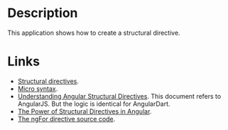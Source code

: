 # Description

This application shows how to create a structural directive.

# Links

* [Structural directives](https://webdev.dartlang.org/angular/guide/structural-directives).
* [Micro syntax](https://gist.github.com/mhevery/d3530294cff2e4a1b3fe15ff75d08855).
* [Understanding Angular Structural Directives](https://netbasal.com/understanding-angular-structural-directives-659acd0f67e).
  This document refers to AngularJS. But the logic is identical for AngularDart.
* [The Power of Structural Directives in Angular](https://netbasal.com/the-power-of-structural-directives-in-angular-bfe4d8c44fb1).
* [The ngFor directive source code](https://github.com/dart-lang/angular/blob/master/angular/lib/src/common/directives/ng_for.dart).

